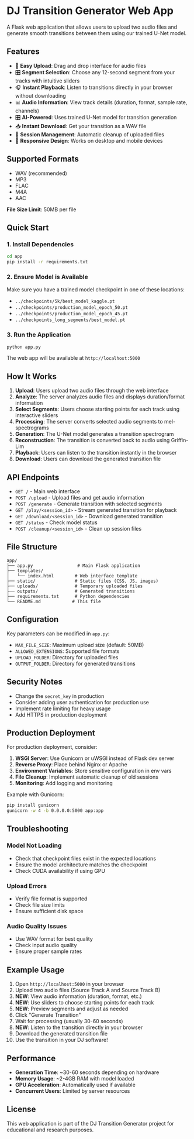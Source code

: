 # DJ Transition Generator Web App

A Flask web application that allows users to upload two audio files and generate smooth transitions between them using our trained U-Net model.

## Features

- 🎵 **Easy Upload**: Drag and drop interface for audio files
- 🎛️ **Segment Selection**: Choose any 12-second segment from your tracks with intuitive sliders
- 🎧 **Instant Playback**: Listen to transitions directly in your browser without downloading
- 📊 **Audio Information**: View track details (duration, format, sample rate, channels)
- 🎛️ **AI-Powered**: Uses trained U-Net model for transition generation
- 📥 **Instant Download**: Get your transition as a WAV file
- 🧹 **Session Management**: Automatic cleanup of uploaded files
- 📱 **Responsive Design**: Works on desktop and mobile devices

## Supported Formats

- WAV (recommended)
- MP3
- FLAC
- M4A
- AAC

**File Size Limit**: 50MB per file

## Quick Start

### 1. Install Dependencies

```bash
cd app
pip install -r requirements.txt
```

### 2. Ensure Model is Available

Make sure you have a trained model checkpoint in one of these locations:
- `../checkpoints/5k/best_model_kaggle.pt`
- `../checkpoints/production_model_epoch_50.pt`
- `../checkpoints/production_model_epoch_45.pt`
- `../checkpoints_long_segments/best_model.pt`

### 3. Run the Application

```bash
python app.py
```

The web app will be available at `http://localhost:5000`

## How It Works

1. **Upload**: Users upload two audio files through the web interface
2. **Analyze**: The server analyzes audio files and displays duration/format information
3. **Select Segments**: Users choose starting points for each track using interactive sliders
4. **Processing**: The server converts selected audio segments to mel-spectrograms
5. **Generation**: The U-Net model generates a transition spectrogram
6. **Reconstruction**: The transition is converted back to audio using Griffin-Lim
7. **Playback**: Users can listen to the transition instantly in the browser
8. **Download**: Users can download the generated transition file

## API Endpoints

- `GET /` - Main web interface
- `POST /upload` - Upload files and get audio information
- `POST /generate` - Generate transition with selected segments
- `GET /play/<session_id>` - Stream generated transition for playback
- `GET /download/<session_id>` - Download generated transition
- `GET /status` - Check model status
- `POST /cleanup/<session_id>` - Clean up session files

## File Structure

```
app/
├── app.py                 # Main Flask application
├── templates/
│   └── index.html        # Web interface template
├── static/               # Static files (CSS, JS, images)
├── uploads/              # Temporary uploaded files
├── outputs/              # Generated transitions
├── requirements.txt      # Python dependencies
└── README.md            # This file
```

## Configuration

Key parameters can be modified in `app.py`:

- `MAX_FILE_SIZE`: Maximum upload size (default: 50MB)
- `ALLOWED_EXTENSIONS`: Supported file formats
- `UPLOAD_FOLDER`: Directory for uploaded files
- `OUTPUT_FOLDER`: Directory for generated transitions

## Security Notes

- Change the `secret_key` in production
- Consider adding user authentication for production use
- Implement rate limiting for heavy usage
- Add HTTPS in production deployment

## Production Deployment

For production deployment, consider:

1. **WSGI Server**: Use Gunicorn or uWSGI instead of Flask dev server
2. **Reverse Proxy**: Place behind Nginx or Apache
3. **Environment Variables**: Store sensitive configuration in env vars
4. **File Cleanup**: Implement automatic cleanup of old sessions
5. **Monitoring**: Add logging and monitoring

Example with Gunicorn:
```bash
pip install gunicorn
gunicorn -w 4 -b 0.0.0.0:5000 app:app
```

## Troubleshooting

### Model Not Loading
- Check that checkpoint files exist in the expected locations
- Ensure the model architecture matches the checkpoint
- Check CUDA availability if using GPU

### Upload Errors
- Verify file format is supported
- Check file size limits
- Ensure sufficient disk space

### Audio Quality Issues
- Use WAV format for best quality
- Check input audio quality
- Ensure proper sample rates

## Example Usage

1. Open `http://localhost:5000` in your browser
2. Upload two audio files (Source Track A and Source Track B)
3. **NEW**: View audio information (duration, format, etc.)
4. **NEW**: Use sliders to choose starting points for each track
5. **NEW**: Preview segments and adjust as needed
6. Click "Generate Transition"
7. Wait for processing (usually 30-60 seconds)
8. **NEW**: Listen to the transition directly in your browser
9. Download the generated transition file
10. Use the transition in your DJ software!

## Performance

- **Generation Time**: ~30-60 seconds depending on hardware
- **Memory Usage**: ~2-4GB RAM with model loaded
- **GPU Acceleration**: Automatically used if available
- **Concurrent Users**: Limited by server resources

## License

This web application is part of the DJ Transition Generator project for educational and research purposes.
